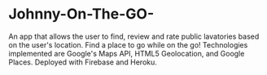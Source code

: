 # Johnny-On-The-GO-

An app that allows the user to find, review and rate public lavatories based on the user's location. Find a place to go while on the go! Technologies implemented are Google's Maps API, HTML5 Geolocation, and Google Places. Deployed with Firebase and Heroku.
